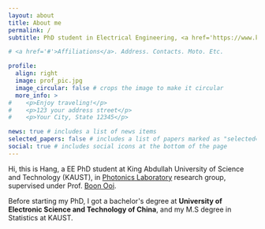 ```yaml
---
layout: about
title: About me
permalink: /
subtitle: PhD student in Electrical Engineering, <a href='https://www.kaust.edu.sa/en/'> KAUST </a>

# <a href='#'>Affiliations</a>. Address. Contacts. Moto. Etc.

profile:
  align: right
  image: prof_pic.jpg
  image_circular: false # crops the image to make it circular
  more_info: >
#    <p>Enjoy traveling!</p>
#    <p>123 your address street</p>
#    <p>Your City, State 12345</p>

news: true # includes a list of news items
selected_papers: false # includes a list of papers marked as "selected={true}"
social: true # includes social icons at the bottom of the page
---
```


Hi, this is Hang, a EE PhD student at King Abdullah University of Science and Technology (KAUST), in [Photonics Laboratory](https://cemse.kaust.edu.sa/photonics) research group, supervised under Prof.
[Boon Ooi](https://cemse.kaust.edu.sa/ece/people/person/boon-ooi').

Before starting my PhD, I got a bachelor's degree at **University of Electronic Science and Technology of China**,
and my M.S degree in Statistics at KAUST.

<!-- More about me!! -->
